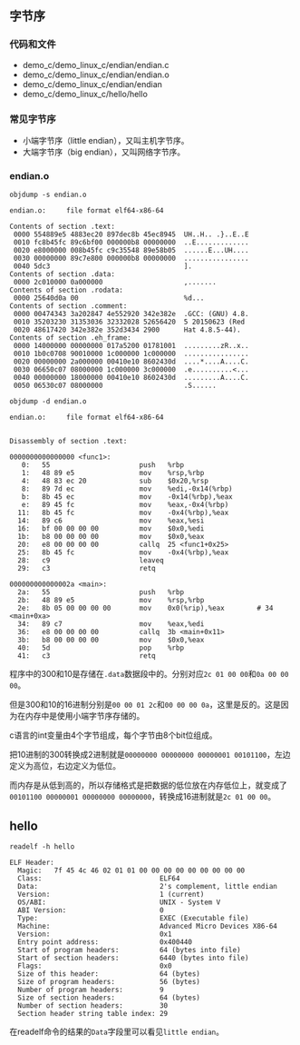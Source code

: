## 字节序

### 代码和文件

- demo_c/demo_linux_c/endian/endian.c
- demo_c/demo_linux_c/endian/endian.o
- demo_c/demo_linux_c/endian/endian
- demo_c/demo_linux_c/hello/hello

### 常见字节序

- 小端字节序（little endian），又叫主机字节序。
- 大端字节序（big endian），又叫网络字节序。

### endian.o

`objdump -s endian.o`

```
endian.o:     file format elf64-x86-64

Contents of section .text:
 0000 554889e5 4883ec20 897dec8b 45ec8945  UH..H.. .}..E..E
 0010 fc8b45fc 89c6bf00 000000b8 00000000  ..E.............
 0020 e8000000 008b45fc c9c35548 89e58b05  ......E...UH....
 0030 00000000 89c7e800 000000b8 00000000  ................
 0040 5dc3                                 ].
Contents of section .data:
 0000 2c010000 0a000000                    ,.......
Contents of section .rodata:
 0000 25640d0a 00                          %d...
Contents of section .comment:
 0000 00474343 3a202847 4e552920 342e382e  .GCC: (GNU) 4.8.
 0010 35203230 31353036 32332028 52656420  5 20150623 (Red
 0020 48617420 342e382e 352d3434 2900      Hat 4.8.5-44).
Contents of section .eh_frame:
 0000 14000000 00000000 017a5200 01781001  .........zR..x..
 0010 1b0c0708 90010000 1c000000 1c000000  ................
 0020 00000000 2a000000 00410e10 8602430d  ....*....A....C.
 0030 06650c07 08000000 1c000000 3c000000  .e..........<...
 0040 00000000 18000000 00410e10 8602430d  .........A....C.
 0050 06530c07 08000000                    .S......
```

`objdump -d endian.o`

```
endian.o:     file format elf64-x86-64


Disassembly of section .text:

0000000000000000 <func1>:
   0:   55                      push   %rbp
   1:   48 89 e5                mov    %rsp,%rbp
   4:   48 83 ec 20             sub    $0x20,%rsp
   8:   89 7d ec                mov    %edi,-0x14(%rbp)
   b:   8b 45 ec                mov    -0x14(%rbp),%eax
   e:   89 45 fc                mov    %eax,-0x4(%rbp)
  11:   8b 45 fc                mov    -0x4(%rbp),%eax
  14:   89 c6                   mov    %eax,%esi
  16:   bf 00 00 00 00          mov    $0x0,%edi
  1b:   b8 00 00 00 00          mov    $0x0,%eax
  20:   e8 00 00 00 00          callq  25 <func1+0x25>
  25:   8b 45 fc                mov    -0x4(%rbp),%eax
  28:   c9                      leaveq
  29:   c3                      retq

000000000000002a <main>:
  2a:   55                      push   %rbp
  2b:   48 89 e5                mov    %rsp,%rbp
  2e:   8b 05 00 00 00 00       mov    0x0(%rip),%eax        # 34 <main+0xa>
  34:   89 c7                   mov    %eax,%edi
  36:   e8 00 00 00 00          callq  3b <main+0x11>
  3b:   b8 00 00 00 00          mov    $0x0,%eax
  40:   5d                      pop    %rbp
  41:   c3                      retq
```

程序中的300和10是存储在`.data`数据段中的。分别对应`2c 01 00 00`和`0a 00 00 00`。

但是300和10的16进制分别是`00 00 01 2c`和`00 00 00 0a`，这里是反的。这是因为在内存中是使用小端字节序存储的。

c语言的int变量由4个字节组成，每个字节由8个bit位组成。

把10进制的300转换成2进制就是`00000000 00000000 00000001 00101100`，左边定义为高位，右边定义为低位。

而内存是从低到高的，所以存储格式是把数据的低位放在内存低位上，就变成了`00101100 00000001 00000000 00000000`，转换成16进制就是`2c 01 00 00`。

## hello

`readelf -h hello`

```
ELF Header:
  Magic:   7f 45 4c 46 02 01 01 00 00 00 00 00 00 00 00 00
  Class:                             ELF64
  Data:                              2's complement, little endian
  Version:                           1 (current)
  OS/ABI:                            UNIX - System V
  ABI Version:                       0
  Type:                              EXEC (Executable file)
  Machine:                           Advanced Micro Devices X86-64
  Version:                           0x1
  Entry point address:               0x400440
  Start of program headers:          64 (bytes into file)
  Start of section headers:          6440 (bytes into file)
  Flags:                             0x0
  Size of this header:               64 (bytes)
  Size of program headers:           56 (bytes)
  Number of program headers:         9
  Size of section headers:           64 (bytes)
  Number of section headers:         30
  Section header string table index: 29
```

在readelf命令的结果的`Data`字段里可以看见`little endian`。